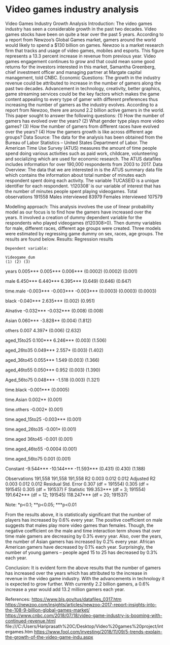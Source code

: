# Video games industry analysis

Video Games Industry Growth Analysis
Introduction:
The video games industry has seen a considerable growth in the past two decades. Video games stocks have been on quite a tear over the past 5 years. According to a report from Newzoo’s Global Games market, gamers around the world would likely to spend a $130 billion on games. Newzoo is a market research firm that tracks and usage of video games, mobiles and esports. This figure represents a 13.3 percent increase in revenue from previous year. Video games engagement continues to grow and that could mean some good returns for the investors interested in this market, Samantha Greenberg, chief investment officer and managing partner at Margate capital management, told CNBC.
Economic Questions:
The growth in the industry revenue could be attributed to increase in the number of gamers along the past two decades. Advancement in technology, creativity, better graphics, game streaming services could be the key factors which makes the game content appealing to every type of gamer with different preferences thus increasing the number of gamers as the industry evolves. According to a report from Newzoo, there are around 2.2 billion active gamers in the world.
 This paper sought to answer the following questions: (1) How the number of gamers has evolved over the years? (2) What gender type plays more video games? (3) How the number of gamers from different races have evolved over the years? (4) How the gamers growth is like across different age groups?
Data Source:
The data for the analysis has been obtained from the Bureau of Labor Statistics – United States Department of Labor. The American Time Use Survey (ATUS) measures the amount of time people spend doing various activities such as paid work, childcare, volunteering and socializing which are used for economic research. The ATUS datafiles includes information for over 190,000 respondents from 2003 to 2017. 
Data Overview:
The data that we are interested in is the ATUS summary data file which contains the information about total number of minutes each respondent spent doing each activity. The variable TUCASEID is a unique identifier for each respondent. ‘t120308’ is our variable of interest that has the number of minutes people spent playing videogames. 
Total observations	191558
Males interviewed	83979
Females interviewed	107579
 
Modelling approach:
This analysis involves the use of linear probability model as our focus is to find how the gamers have increased over the years. It involved a creation of dummy dependent variable for the respondents who played videogames (t120308>0). Then dummy variables for male, different races, different age groups were created. Three models were estimated by regressing game dummy on sex, races, age groups. The results are found below.
Results:
Regression results

	Dependent variable:
	
	Videogame_dum
	(1)	(2)	(3)

years	0.005***	0.005***	0.006***
	(0.0002)	(0.0002)	(0.001)
			
male	6.450***	6.440***	6.395***
	(0.649)	(0.646)	(0.647)
			
time.male	-0.003***	-0.003***	-0.003***
	(0.0003)	(0.0003)	(0.0003)
			
black		-0.040***	2.635***
		(0.002)	(0.951)
			
Alnative		-0.032***	-0.032***
		(0.008)	(0.008)
			
Asian		0.060***	-3.828**
		(0.004)	(1.812)
			
others		0.007	4.397*
		(0.006)	(2.632)
			
aged_15to25		0.100***	6.246***
		(0.003)	(1.506)
			
aged_26to35		0.049***	2.557*
		(0.003)	(1.402)
			
aged_36to45		0.055***	1.549
		(0.003)	(1.366)
			
aged_46to55		0.050***	0.952
		(0.003)	(1.390)
			
Aged_56to75		0.048***	-1.518
		(0.003)	(1.321)
			
time.black			-0.001***
			(0.0005)
			
time.Asian			0.002**
			(0.001)
			
time.others			-0.002*
			(0.001)
			
time.aged_15to25			-0.003***
			(0.001)
			
time.aged_26to35			-0.001*
			(0.001)
			
time.aged 36to45			-0.001
			(0.001)
			
time.aged_46to55			-0.0004
			(0.001)
			
time.aged_56to75			0.001
			(0.001)
			
Constant	-9.544***	-10.144***	-11.593***
	(0.431)	(0.430)	(1.188)
			

Observations	191,558	191,558	191,558
R2	0.003	0.012	0.012
Adjusted R2	0.003	0.012	0.012
Residual Std. Error	0.307 (df = 191554)	0.305 (df = 191545)	0.305 (df = 191537)
F Statistic	199.353*** (df = 3; 191554)	191.642*** (df = 12; 191545)	118.247*** (df = 20; 191537)

Note:	*p<0.1; **p<0.05; ***p<0.01

From the results above, it is statistically significant that the number of players has increased by 0.6% every year. The positive coefficient on male suggests that males play more video games than females. Though, the negative coefficient on the male and time interaction term shows that over time male gamers are decreasing by 0.3% every year.
Also, over the years, the number of Asian gamers has increased by 0.2% every year. African American gamers have decreased by 0.1% each year. Surprisingly, the number of young gamers – people aged 15 to 25 has decreased by 0.3% each year.


 
Conclusion:
It is evident form the above results that the number of gamers has increased over the years which has attributed to the increase in revenue in the video game industry. With the advancements in technology it is expected to grow further. With currently 2.2 billion gamers, a 0.6% increase a year would add 13.2 million gamers each year.








References:
https://www.bls.gov/tus/datafiles_0317.htm
https://newzoo.com/insights/articles/newzoo-2017-report-insights-into-the-108-9-billion-global-games-market/
https://www.cnbc.com/2018/07/18/video-game-industry-is-booming-with-continued-revenue.html
file:///C:/Users/Hariprasath%20C/Desktop/Video%20games%20project/intergames.htm
https://www.fool.com/investing/2018/11/09/5-trends-explain-the-growth-of-the-video-game-indu.aspx


